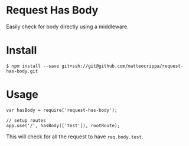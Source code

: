 # Request Has Body

Easily check for body directly using a middleware.

# Install

```shell
$ npm install --save git+ssh://git@github.com/matteocrippa/request-has-body.git
```

# Usage

```nodejs
var hasBody = require('request-has-body');

// setup routes
app.use('/', hasBody(['test']), rootRoute);
```

This will check for all the request to have `req.body.test`.
